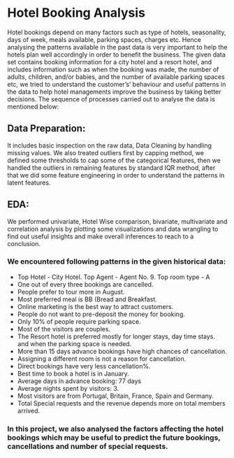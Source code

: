 # Hotel Booking Analysis
Hotel bookings depend on many factors such as type of hotels, seasonality, days of week, meals available, parking spaces, charges etc. Hence analysing the patterns available in the past data is very important to help the hotels plan well accordingly in order to benefit the business. The given data set contains booking information for a city hotel and a resort hotel, and includes information such as when the booking was made, the number of adults, children, and/or babies, and the number of available parking spaces etc, we tried to understand the customer’s’ behaviour and useful patterns in the data to help hotel managements improve the business by taking better decisions. The sequence of processes carried out to analyse the data is mentioned below:

## Data Preparation:
It includes basic inspection on the raw data, Data Cleaning by handling missing values. We also treated outliers first by capping method, we defined some thresholds to cap some of the categorical features, then we handled the outliers in remaining features by standard IQR method, after that we did some feature engineering in order to understand the patterns in latent features.

## EDA:
We performed univariate, Hotel Wise comparison, bivariate, multivariate and correlation analysis by plotting some visualizations and data wrangling to find out useful insights and make overall inferences to reach to a conclusion. 

### We encountered following patterns in the given historical data: 

* Top Hotel - City Hotel. Top Agent - Agent No. 9. Top room type - A 
* One out of every three bookings are cancelled.
* People prefer to tour more in August.
* Most preferred meal is BB (Bread and Breakfast.
* Online marketing is the best way to attract customers.
* People do not want to pre-deposit the money for booking.
* Only 10% of people require parking space.
* Most of the visitors are couples.
* The Resort hotel is preferred mostly for longer stays, day time stays. and when the parking space is needed.
* More than 15 days advance bookings have high chances of cancellation.
* Assigning a different room is not a reason for cancellation.
* Direct bookings have very less cancellation%.
* Best time to book a hotel is in January.
* Average days in advance booking: 77 days 
* Average nights spent by visitors: 3.
* Most visitors are from Portugal, Britain, France, Spain and Germany.
* Total Special requests and the revenue depends more on total members arrived. 

### In this project, we also analysed the factors affecting the hotel bookings which may be useful to predict the future bookings, cancellations and number of special requests.
